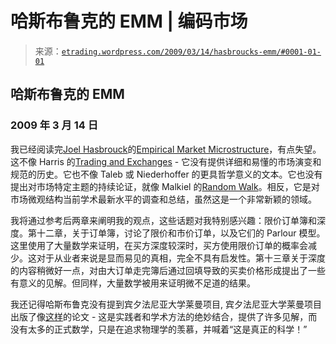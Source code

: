 <!--yml

分类：未分类

日期：2024 年 05 月 12 日 19:39:50

-->

# 哈斯布鲁克的 EMM | 编码市场

> 来源：[`etrading.wordpress.com/2009/03/14/hasbroucks-emm/#0001-01-01`](https://etrading.wordpress.com/2009/03/14/hasbroucks-emm/#0001-01-01)

## 哈斯布鲁克的 EMM

### 2009 年 3 月 14 日

我已经阅读完[Joel Hasbrouck](http://pages.stern.nyu.edu/~jhasbrouck/)的[Empirical Market Microstructure](http://www.amazon.co.uk/Empirical-Market-Microstructure-Institutions-Econometrics/dp/0195301641)，有点失望。这不像 Harris 的[Trading and Exchanges](http://www.tradingandexchanges.com/) - 它没有提供详细和易懂的市场演变和规范的历史。它也不像 Taleb 或 Niederhoffer 的更具哲学意义的文本。它也没有提出对市场特定主题的持续论证，就像 Malkiel 的[Random Walk](http://en.wikipedia.org/wiki/A_Random_Walk_Down_Wall_Street)。相反，它是对市场微观结构当前学术最新水平的调查和总结，虽然这是一个非常新颖的领域。

我将通过参考后两章来阐明我的观点，这些话题对我特别感兴趣：限价订单簿和深度。第十二章，关于订单簿，讨论了限价和市价订单，以及它们的 Parlour 模型。这里使用了大量数学来证明，在买方深度较深时，买方使用限价订单的概率会减少。这对于从业者来说是显而易见的真相，完全不具有启发性。第十三章关于深度的内容稍微好一点，对由大订单走完簿后通过回填导致的买卖价格形成提出了一些有意义的见解。但同样，大量数学被用来证明微不足道的结果。

我还记得哈斯布鲁克没有提到宾夕法尼亚大学莱曼项目, 宾夕法尼亚大学莱曼项目出版了像[这样](http://www.cis.upenn.edu/~mkearns/papers/optexec.pdf)的论文 - 这是实践者和学术方法的绝妙结合，提供了许多见解，而没有太多的正式数学，只是在追求物理学的羡慕，并喊着“这是真正的科学！”
